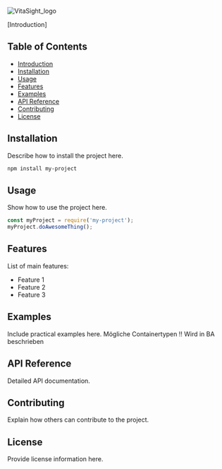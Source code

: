 ![VitaSight_logo](https://github.com/user-attachments/assets/10e6f62e-485f-4bc6-8245-7f29b01b1e03)

[Introduction]

## Table of Contents
- [Introduction](#introduction)
- [Installation](#installation)
- [Usage](#usage)
- [Features](#features)
- [Examples](#examples)
- [API Reference](#api-reference)
- [Contributing](#contributing)
- [License](#license)


## Installation
Describe how to install the project here.

```bash
npm install my-project
```

## Usage
Show how to use the project here.

```javascript
const myProject = require('my-project');
myProject.doAwesomeThing();
```

## Features
List of main features:
- Feature 1
- Feature 2
- Feature 3

## Examples
Include practical examples here.
Mögliche Containertypen !! Wird in BA beschrieben

## API Reference
Detailed API documentation.

## Contributing
Explain how others can contribute to the project.

## License
Provide license information here.
